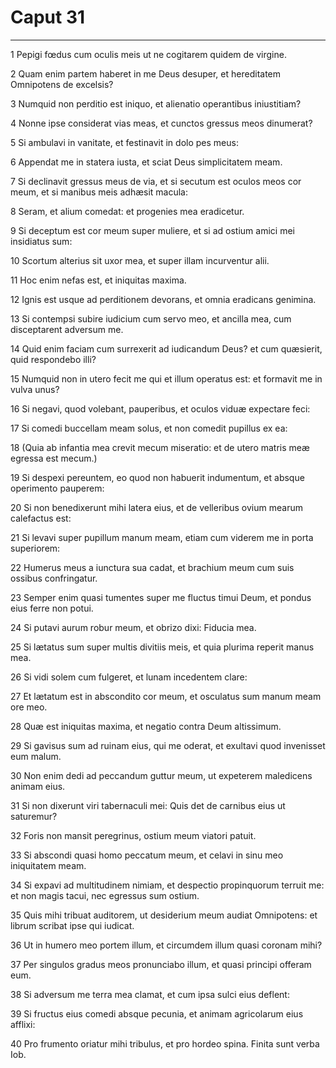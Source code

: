 # Caput 31

***

1 Pepigi fœdus cum oculis meis ut ne cogitarem quidem de virgine.

2 Quam enim partem haberet in me Deus desuper, et hereditatem Omnipotens de excelsis?

3 Numquid non perditio est iniquo, et alienatio operantibus iniustitiam?

4 Nonne ipse considerat vias meas, et cunctos gressus meos dinumerat?

5 Si ambulavi in vanitate, et festinavit in dolo pes meus:

6 Appendat me in statera iusta, et sciat Deus simplicitatem meam.

7 Si declinavit gressus meus de via, et si secutum est oculos meos cor meum, et si manibus meis adhæsit macula:

8 Seram, et alium comedat: et progenies mea eradicetur.

9 Si deceptum est cor meum super muliere, et si ad ostium amici mei insidiatus sum:

10 Scortum alterius sit uxor mea, et super illam incurventur alii.

11 Hoc enim nefas est, et iniquitas maxima.

12 Ignis est usque ad perditionem devorans, et omnia eradicans genimina.

13 Si contempsi subire iudicium cum servo meo, et ancilla mea, cum disceptarent adversum me.

14 Quid enim faciam cum surrexerit ad iudicandum Deus? et cum quæsierit, quid respondebo illi?

15 Numquid non in utero fecit me qui et illum operatus est: et formavit me in vulva unus?

16 Si negavi, quod volebant, pauperibus, et oculos viduæ expectare feci:

17 Si comedi buccellam meam solus, et non comedit pupillus ex ea:

18 (Quia ab infantia mea crevit mecum miseratio: et de utero matris meæ egressa est mecum.)

19 Si despexi pereuntem, eo quod non habuerit indumentum, et absque operimento pauperem:

20 Si non benedixerunt mihi latera eius, et de velleribus ovium mearum calefactus est:

21 Si levavi super pupillum manum meam, etiam cum viderem me in porta superiorem:

22 Humerus meus a iunctura sua cadat, et brachium meum cum suis ossibus confringatur.

23 Semper enim quasi tumentes super me fluctus timui Deum, et pondus eius ferre non potui.

24 Si putavi aurum robur meum, et obrizo dixi: Fiducia mea.

25 Si lætatus sum super multis divitiis meis, et quia plurima reperit manus mea.

26 Si vidi solem cum fulgeret, et lunam incedentem clare:

27 Et lætatum est in abscondito cor meum, et osculatus sum manum meam ore meo.

28 Quæ est iniquitas maxima, et negatio contra Deum altissimum.

29 Si gavisus sum ad ruinam eius, qui me oderat, et exultavi quod invenisset eum malum.

30 Non enim dedi ad peccandum guttur meum, ut expeterem maledicens animam eius.

31 Si non dixerunt viri tabernaculi mei: Quis det de carnibus eius ut saturemur?

32 Foris non mansit peregrinus, ostium meum viatori patuit.

33 Si abscondi quasi homo peccatum meum, et celavi in sinu meo iniquitatem meam.

34 Si expavi ad multitudinem nimiam, et despectio propinquorum terruit me: et non magis tacui, nec egressus sum ostium.

35 Quis mihi tribuat auditorem, ut desiderium meum audiat Omnipotens: et librum scribat ipse qui iudicat.

36 Ut in humero meo portem illum, et circumdem illum quasi coronam mihi?

37 Per singulos gradus meos pronunciabo illum, et quasi principi offeram eum.

38 Si adversum me terra mea clamat, et cum ipsa sulci eius deflent:

39 Si fructus eius comedi absque pecunia, et animam agricolarum eius afflixi:

40 Pro frumento oriatur mihi tribulus, et pro hordeo spina. Finita sunt verba Iob.

